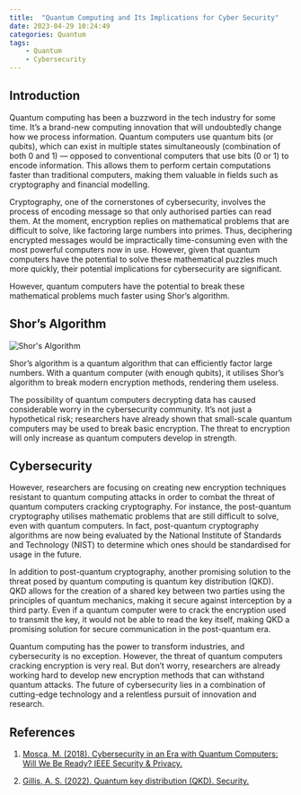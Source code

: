 ```yaml
---
title:  "Quantum Computing and Its Implications for Cyber Security"
date: 2023-04-29 10:24:49
categories: Quantum
tags: 
    - Quantum
    - Cybersecurity
---
```


## Introduction
Quantum computing has been a buzzword in the tech industry for some time. It’s a brand-new computing innovation that will undoubtedly change how we process information. Quantum computers use quantum bits (or qubits), which can exist in multiple states simultaneously (combination of both 0 and 1) — opposed to conventional computers that use bits (0 or 1) to encode information. This allows them to perform certain computations faster than traditional computers, making them valuable in fields such as cryptography and financial modelling.

Cryptography, one of the cornerstones of cybersecurity, involves the process of encoding message so that only authorised parties can read them. At the moment, encryption replies on mathematical problems that are difficult to solve, like factoring large numbers into primes. Thus, deciphering encrypted messages would be impractically time-consuming even with the most powerful computers now in use. However, given that quantum computers have the potential to solve these mathematical puzzles much more quickly, their potential implications for cybersecurity are significant.

However, quantum computers have the potential to break these mathematical problems much faster using Shor’s algorithm.

## Shor’s Algorithm
![Shor's Algorithm](https://upload.wikimedia.org/wikipedia/commons/thumb/6/6b/Shor%27s_algorithm.svg/852px-Shor%27s_algorithm.svg.png)

Shor’s algorithm is a quantum algorithm that can efficiently factor large numbers. With a quantum computer (with enough qubits), it utilises Shor’s algorithm to break modern encryption methods, rendering them useless.

The possibility of quantum computers decrypting data has caused considerable worry in the cybersecurity community. It’s not just a hypothetical risk; researchers have already shown that small-scale quantum computers may be used to break basic encryption. The threat to encryption will only increase as quantum computers develop in strength.

## Cybersecurity
However, researchers are focusing on creating new encryption techniques resistant to quantum computing attacks in order to combat the threat of quantum computers cracking cryptography. For instance, the post-quantum cryptography utilises mathematic problems that are still difficult to solve, even with quantum computers. In fact, post-quantum cryptography algorithms are now being evaluated by the National Institute of Standards and Technology (NIST) to determine which ones should be standardised for usage in the future.

In addition to post-quantum cryptography, another promising solution to the threat posed by quantum computing is quantum key distribution (QKD). QKD allows for the creation of a shared key between two parties using the principles of quantum mechanics, making it secure against interception by a third party. Even if a quantum computer were to crack the encryption used to transmit the key, it would not be able to read the key itself, making QKD a promising solution for secure communication in the post-quantum era.

Quantum computing has the power to transform industries, and cybersecurity is no exception. However, the threat of quantum computers cracking encryption is very real. But don’t worry, researchers are already working hard to develop new encryption methods that can withstand quantum attacks. The future of cybersecurity lies in a combination of cutting-edge technology and a relentless pursuit of innovation and research.

## References
1. [Mosca, M. (2018). Cybersecurity in an Era with Quantum Computers: Will We Be Ready? IEEE Security & Privacy.](https://www.researchgate.net/publication/328255449_Cybersecurity_in_an_Era_with_Quantum_Computers_Will_We_Be_Ready)

2. [Gillis, A. S. (2022). Quantum key distribution (QKD). Security.](https://www.techtarget.com/searchsecurity/definition/quantum-key-distribution-QKD)